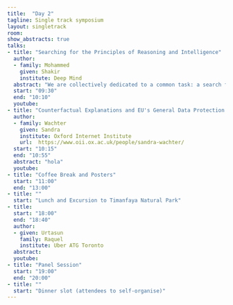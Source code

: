 ```yaml
---
title:  "Day 2"
tagline: Single track symposium
layout: singletrack
room: 
show_abstracts: true
talks:
- title: "Searching for the Principles of Reasoning and Intelligence"
  author: 
  - family: Mohammed
    given: Shakir
    institute: Deep Mind 
  abstract: "We are collectively dedicated to a common task: a search for the general principles that make possible machines that learn. This leads to the question: What are the universal principles, if there are any, of reasoning and intelligence in machines? My search begins with four statistical operations that expose the dual tasks of learning, and of testing. We can instantiate many different types of inferential questions, and I share some of the paths I've followed in attempting to find general-purpose approaches to them. One such area is variational inference, and I'll briefly discuss the roles of amortised inference, stochastic optimisation, and general-purpose density estimators. For the most part, I'll explore recent work in testing as an inferential principle in implicit probabilistic models, and discuss work in estimation-by-comparison, density ratio estimation, and the method-of-moments. Different types of models require different types of inference, and any general-purpose inferential method remains elusive. I'll unpack some of the current research questions, but there is much more to do; my search for the probabilistic principles of reasoning and intelligence continues."
  start: "09:30"
  end: "10:10"
  youtube: 
- title: "Counterfactual Explanations and EU's General Data Protection Regulation."
  author:
  - family: Wachter
    given: Sandra
    institute: Oxford Internet Institute
    url:  https://www.oii.ox.ac.uk/people/sandra-wachter/
  start: "10:15"
  end: "10:55"
  abstract: "hola"
  youtube: 
- title: "Coffee Break and Posters"
  start: "11:00"
  end: "13:00"
- title: ""
  start: "Lunch and Excursion to Timanfaya Natural Park"
- title: 
  start: "18:00"
  end: "18:40"
  author: 
  - given: Urtasun
    family: Raquel
    institute: Uber ATG Toronto
  abstract: 
  youtube: 
- title: "Panel Session"
  start: "19:00"
  end: "20:00"
- title: ""
  start: "Dinner slot (attendees to self-organise)"
---
```

